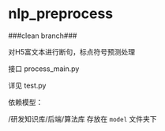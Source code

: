 # nlp_preprocess

###clean branch###

对H5富文本进行断句，标点符号预测处理

接口 process_main.py

详见 test.py

依赖模型：

/研发知识库/后端/算法库 
存放在 `model` 文件夹下